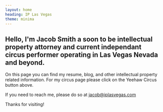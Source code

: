 ```yaml
---
layout: home
heading: IP Las Vegas
theme: minima
---
```


## Hello, I'm Jacob Smith a soon to be intellectual property attorney and current independant circus performer operating in Las Vegas Nevada and beyond. 

On this page you can find my resume, blog, and other intellectual property related information. For my circus page please click on the Yeehaw Circus button above.

If you need to reach me, please do so at jacob@iplasvegas.com

Thanks for visiting!
